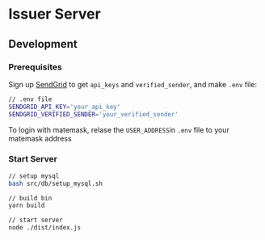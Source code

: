 # Issuer Server

## Development

### Prerequisites

Sign up [SendGrid](https://sendgrid.com/) to get `api_keys` and `verified_sender`, and make `.env` file:

```bash
// .env file
SENDGRID_API_KEY='your_api_key'
SENDGRID_VERIFIED_SENDER='your_verified_sender'
```

To login with matemask, relase the `USER_ADDRESS`in `.env` file to your matemask address

### Start Server

```bash
// setup mysql
bash src/db/setup_mysql.sh

// build bin
yarn build

// start server
node ./dist/index.js
```
